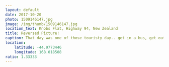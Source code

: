 ```yaml
---
layout: default
date: 2017-10-20
photo: 1509146147.jpg
image: /img/thumb/1509146147.jpg
location_text: Knobs Flat, Highway 94, New Zealand
title: Reversed Picture!
caption: That day was one of those touristy day.. get in a bus, get out, take a picture, get in, get out for another picture, get in, get out and take that boat... God! The scenery was beautiful but the day itself was quite a hassle.
location:
    latitude: -44.9773446
    longitude: 168.018508
ratio: 1.33333
---
```

